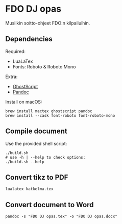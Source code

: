 # FDO DJ opas

Musiikin soitto-ohjeet FDO:n kilpailuihin.

## Dependencies

Required:

- LuaLaTex
- Fonts: Roboto & Roboto Mono

Extra:

- [GhostScript](https://ghostscript.com/about/index.html)
- [Pandoc](https://pandoc.org)

Install on macOS:

```shell
brew install mactex ghostscript pandoc
brew install --cask font-roboto font-roboto-mono
```

## Compile document

Use the provided shell script:

```shell
./build.sh
# use -h | --help to check options:
./build.sh --help
```

## Convert tikz to PDF

```shell
lualatex katkelma.tex
```

## Convert document to Word

```shell
pandoc -s "FDO DJ opas.tex" -o "FDO DJ opas.docx"
```
